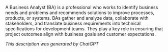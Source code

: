 A Business Analyst (BA) is a professional who works to identify business needs and problems and recommends solutions to improve processes, products, or systems. BAs gather and analyze data, collaborate with stakeholders, and translate business requirements into technical specifications for development teams. They play a key role in ensuring that project outcomes align with business goals and customer expectations.

*This description was generated by ChatGPT*